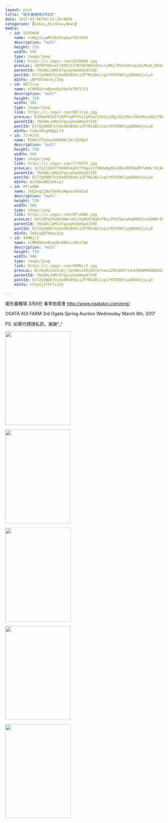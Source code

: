 ```yaml
---
layout: post
title: "尾形養鯉場3月8日" 
date: 2017-03-06T03:53:15+0000 
categories: [Sakai,Koishow,News] 
media:
  - id: 5GVDWXQ
    name: vvWqjolywMhZBx0Jq4yvTO2xRV6
    description: "null"
    height: 720
    width: 502
    type: image/jpeg
    link: https://i.imgur.com/5GVDWXQ.jpg
    prevLoc: vBYRPX4GxmIl8OOJ127Wf45VWGm45xsry9RjlRVnS3EropJAjMuXLjD6XnXvIzB4WXRMj1FXkDLYQ9Gqf7Qx4NWA1wSX0GRk5BmXSQGr7q4gWzc0V29z9V36H0APgzRoZPtL5xxWrgGphwx8PrBNJzf4QgBVpRRxfzvV8zqw9YT0VVWEM4xpuAL2NDD7JGCzxWqlqBgxH9WlzXgnvkFBRyzvR5XgfPoPNRYD0oc0664Mp58zHp130JzNRXH8VyVwQ15Wfm2
    parentId: 70o8AL1mMxIYqyxpXwGWSp43lKE
    postId: EV7Zg5NOE7Uj6o085B94i12P7RG2BLCvp1rM7OVNhlypD0Am3juLyX
    mInfo: iBPY07mAcmj1Ibq
  - id: 0BlIccp
    name: olMROQVomBsmoEp39wVkTRX17L3
    description: "null"
    height: 720
    width: 501
    type: image/jpeg
    link: https://i.imgur.com/0BlIccp.jpg
    prevLoc: BJ8OwK03X1TnKPPxqM7VhZ1gPwxZ15hGLp3Ny3E1cRAvlN63MoiOA6J7ODOjIzM17YR5BOFYn9wNALBGfZXYOynqMQf817BJ7RYosAZoKMVlnxCrLr4ozEqoTo9Q4BYGWohL07xPWOvBfAQAGR8DzDhyRpvQoNxgTjZVWjAOBNuDxxO06kwEhzYqNvv0mofDOgNLMAgnF9WRLyyP90u32p8mWnpOIADAn79lMDiq6m9ElVX0tLY5kEnkOmf3v8oVAPyXUxZ
    parentId: 70o8AL1mMxIYqyxpXwGWSp43lKE
    postId: EV7Zg5NOE7Uj6o085B94i12P7RG2BLCvp1rM7OVNhlypD0Am3juLyX
    mInfo: CvHv38xgXQQpLt9
  - id: 77rMlFX
    name: PE0mYZ7kGwunDWDKNr2Xc3G5Np3
    description: "null"
    height: 720
    width: 504
    type: image/jpeg
    link: https://i.imgur.com/77rMlFX.jpg
    prevLoc: Xz7qZjO8XYT9KBBlAqXnTY9gx1jY9OHwNg0kL0B1uMQ5NvRP74HAr3VLAWAvILn2mlOQzyIRo7A4P193U3M0zDWKO4S5ZNrZQ6QRuA1YLWE6MnIVNymEmNjBToEy36G3nvcg7MR6DwmMsvx3ME3DWyujPPvY14AMUYW2zYRqEmFNPPDJXlz2FgYMWzz3KvUmqRLgyOJAUJ08N6OmzJIm3GkxDAxwfpn6QVzv1pI3EY3W60AjFxVY3QN7qYCzLq8gp3Bgi5q
    parentId: 70o8AL1mMxIYqyxpXwGWSp43lKE
    postId: EV7Zg5NOE7Uj6o085B94i12P7RG2BLCvp1rM7OVNhlypD0Am3juLyX
    mInfo: NcV08x0N22Hkxyz
  - id: OPla8NK
    name: jKEQnqZjBwT0686yNgwos6G92wO
    description: "null"
    height: 720
    width: 502
    type: image/jpeg
    link: https://i.imgur.com/OPla8NK.jpg
    prevLoc: GOYzBPq3XwU84WWrn01JSq0OX59q0xfRyLZPmZ5pcwOq06RQ1xuEGNDrE0EQTXrpRqy1QJFE398Zpq0vSVoPwR30gGCR6WLoAOrjTqJWD403xKHojnYzqnW7tQXgJNALBPf3YWWyPGXESNPjokYqPjSPXZgwXOXNsO0jxOJ36XIj11A7QXqEhAQx1RRrNrc46v02ZywMfm8lGV1A5OSxm0K6Oj3jcJE3V5JZv1C9GVrk1vBQiV2Y6KGKW4UMAPq1M67ECN7
    parentId: 70o8AL1mMxIYqyxpXwGWSp43lKE
    postId: EV7Zg5NOE7Uj6o085B94i12P7RG2BLCvp1rM7OVNhlypD0Am3juLyX
    mInfo: Im8iqqBTmAazyZp
  - id: 94MNjrZ
    name: olMROQVomBsmoEo4B8LncRX17AG
    description: "null"
    height: 720
    width: 504
    type: image/jpeg
    link: https://i.imgur.com/94MNjrZ.jpg
    prevLoc: DLY6yMn3ZwIxAjj7pn5Bszk0vGPzkYsmw1ZRGZOYFrLK42NEWRHEGNZmEnE3TNg3J5ykD0Tm7xngEo5jiWNJZDXMkQTL35R7lgrOiB2KGNYnJOhXpX1kq3ENTVPqDg2kQ4fyZvgN30GwHDN8kVBWWjuYpYkYlvoqck4nYk7mZBHnKKZov3VEhnGKLrrm5VsAYyzAnK1AFYvrxL2v0DCWNMlM4Q0BF8lGGlMjgvfg1pl63yp3cW4jrk6qVwuP7l7R2LyyfGv
    parentId: 70o8AL1mMxIYqyxpXwGWSp43lKE
    postId: EV7Zg5NOE7Uj6o085B94i12P7RG2BLCvp1rM7OVNhlypD0Am3juLyX
    mInfo: nFSpUj2TPCfxzZX

---
```


尾形養鯉場
3月8日 春季拍賣會
http://www.ogatakoi.com/eng/

OGATA KOI FARM
3rd Ogata Spring Auction
Wednesday March 8th, 2017

PS. 如需代標請私訊，謝謝^_^


<a href="https://i.imgur.com/5GVDWXQh.jpg"><img src="https://i.imgur.com/5GVDWXQ.jpg" height="300" width="209" /></a> 

 
<a href="https://i.imgur.com/0BlIccph.jpg"><img src="https://i.imgur.com/0BlIccp.jpg" height="300" width="208" /></a> 

 
<a href="https://i.imgur.com/77rMlFXh.jpg"><img src="https://i.imgur.com/77rMlFX.jpg" height="300" width="210" /></a> 

 
<a href="https://i.imgur.com/OPla8NKh.jpg"><img src="https://i.imgur.com/OPla8NK.jpg" height="300" width="209" /></a> 

 
<a href="https://i.imgur.com/94MNjrZh.jpg"><img src="https://i.imgur.com/94MNjrZ.jpg" height="300" width="210" /></a> 
 
